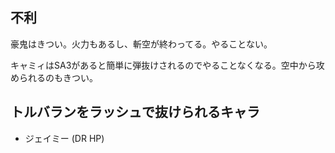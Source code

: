 ## 不利

豪鬼はきつい。火力もあるし、斬空が終わってる。やることない。

キャミィはSA3があると簡単に弾抜けされるのでやることなくなる。空中から攻められるのもきつい。

## トルバランをラッシュで抜けられるキャラ

- ジェイミー (DR HP)
